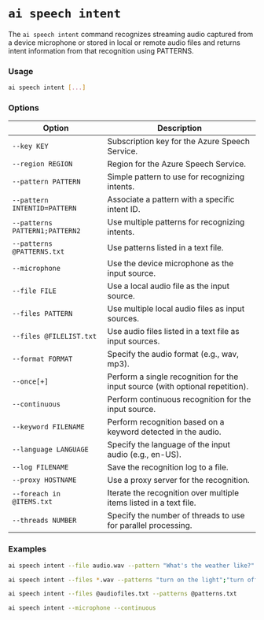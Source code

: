 # `ai speech intent`

The `ai speech intent` command recognizes streaming audio captured from a device microphone or stored in local or remote audio files and returns intent information from that recognition using PATTERNS.

### Usage

``` bash
ai speech intent [...]
```

### Options

| Option             | Description                                                                 |
|--------------------|-----------------------------------------------------------------------------|
| `--key KEY`          | Subscription key for the Azure Speech Service.                              |
| `--region REGION`    | Region for the Azure Speech Service.                                        |
| `--pattern PATTERN`  | Simple pattern to use for recognizing intents.                              |
| `--pattern INTENTID=PATTERN` | Associate a pattern with a specific intent ID.                      |
| `--patterns PATTERN1;PATTERN2` | Use multiple patterns for recognizing intents.                    |
| `--patterns @PATTERNS.txt` | Use patterns listed in a text file.                                   |
| `--microphone`       | Use the device microphone as the input source.                              |
| `--file FILE`        | Use a local audio file as the input source.                                 |
| `--files PATTERN`    | Use multiple local audio files as input sources.                            |
| `--files @FILELIST.txt` | Use audio files listed in a text file as input sources.                  |
| `--format FORMAT`    | Specify the audio format (e.g., wav, mp3).                                  |
| `--once[+]`          | Perform a single recognition for the input source (with optional repetition).|
| `--continuous`       | Perform continuous recognition for the input source.                        |
| `--keyword FILENAME` | Perform recognition based on a keyword detected in the audio.               |
| `--language LANGUAGE` | Specify the language of the input audio (e.g., en-US).                     |
| `--log FILENAME`     | Save the recognition log to a file.                                         |
| `--proxy HOSTNAME`   | Use a proxy server for the recognition.                                     |
| `--foreach in @ITEMS.txt` | Iterate the recognition over multiple items listed in a text file.     |
| `--threads NUMBER`   | Specify the number of threads to use for parallel processing.               |

### Examples

``` bash title="Recognize intent from a local audio file using a simple pattern"
ai speech intent --file audio.wav --pattern "What's the weather like?"
```

``` bash title="Recognize intents from multiple audio files using patterns"
ai speech intent --files *.wav --patterns "turn on the light";"turn off the light"
```

``` bash title="Recognize intents from audio files listed in a file using patterns from another file"
ai speech intent --files @audiofiles.txt --patterns @patterns.txt
```

``` bash title="Perform continuous intent recognition from the microphone input"
ai speech intent --microphone --continuous
```
